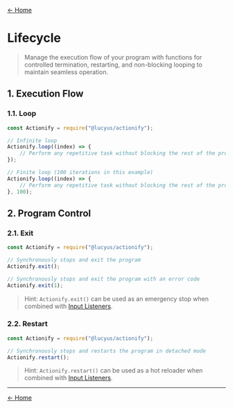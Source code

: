 [← Home](../README.md#features)

# Lifecycle

> Manage the execution flow of your program with functions for controlled termination, restarting, and non-blocking looping to maintain seamless operation.

## 1. Execution Flow

### 1.1. Loop

```js
const Actionify = require("@lucyus/actionify");

// Infinite loop
Actionify.loop((index) => {
    // Perform any repetitive task without blocking the rest of the program
});

// Finite loop (100 iterations in this example)
Actionify.loop((index) => {
    // Perform any repetitive task without blocking the rest of the program
}, 100);
```

## 2. Program Control

### 2.1. Exit

```js
const Actionify = require("@lucyus/actionify");

// Synchronously stops and exit the program
Actionify.exit();

// Synchronously stops and exit the program with an error code
Actionify.exit(1);
```

> Hint: `Actionify.exit()` can be used as an emergency stop when combined with [Input Listeners](./INPUT.md#111-start-an-input-listener).

### 2.2. Restart

```js
const Actionify = require("@lucyus/actionify");

// Synchronously stops and restarts the program in detached mode
Actionify.restart();
```

> Hint: `Actionify.restart()` can be used as a hot reloader when combined with [Input Listeners](./INPUT.md#111-start-an-input-listener).

---

[← Home](../README.md#features)
